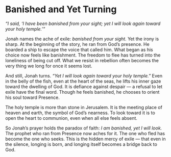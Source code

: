 # Banished and Yet Turning

*“I said, ‘I have been banished from your sight;
yet I will look again toward your holy temple.’”*

Jonah names the ache of exile: *banished from your sight.* Yet the irony is sharp. At the beginning of the story, he ran from God’s presence. He boarded a ship to escape the voice that called him. What began as his choice now feels like banishment. The freedom to flee has turned into the loneliness of being cut off. What we resist in rebellion often becomes the very thing we long for once it seems lost.

And still, Jonah turns. *“Yet I will look again toward your holy temple.”* Even in the belly of the fish, even at the heart of the seas, he lifts his inner gaze toward the dwelling of God. It is defiance against despair — a refusal to let exile have the final word. Though he feels banished, he chooses to orient his soul toward Presence.

The holy temple is more than stone in Jerusalem. It is the meeting place of heaven and earth, the symbol of God’s nearness. To look toward it is to open the heart to communion, even when all else feels absent.

So Jonah’s prayer holds the paradox of faith: *I am banished, yet I will look.* The prophet who ran from Presence now aches for it. The one who fled has become the one who seeks. This is the hidden mercy of exile — that even in the silence, longing is born, and longing itself becomes a bridge back to God.

